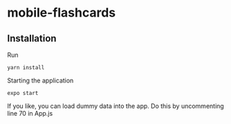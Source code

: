 # mobile-flashcards

## Installation

Run 

`yarn install`

Starting the application

`expo start`

If you like, you can load dummy data into the app. Do this by uncommenting line 70 in App.js